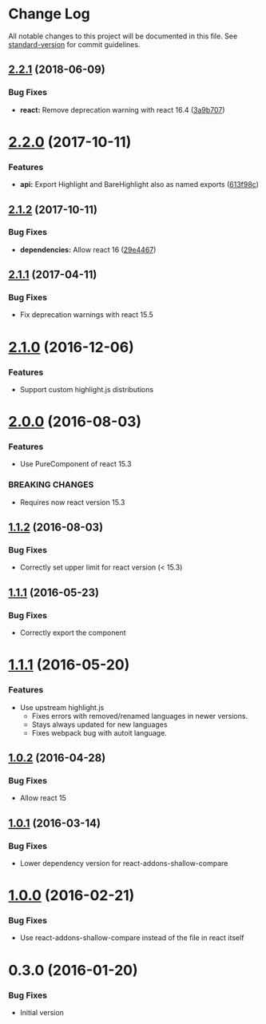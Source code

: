 # Change Log

All notable changes to this project will be documented in this file. See [standard-version](https://github.com/conventional-changelog/standard-version) for commit guidelines.

<a name="2.2.1"></a>
## [2.2.1](https://github.com/researchgate/react-fast-highlight/compare/v2.2.0...v2.2.1) (2018-06-09)


### Bug Fixes

* **react:** Remove deprecation warning with react 16.4 ([3a9b707](https://github.com/researchgate/react-fast-highlight/commit/3a9b707))



<a name="2.2.0"></a>
# [2.2.0](https://github.com/researchgate/react-fast-highlight/compare/v2.1.2...v2.2.0) (2017-10-11)


### Features

* **api:** Export Highlight and BareHighlight also as named exports ([613f98c](https://github.com/researchgate/react-fast-highlight/commit/613f98c))



<a name="2.1.2"></a>
## [2.1.2](https://github.com/researchgate/react-fast-highlight/compare/v2.1.1...v2.1.2) (2017-10-11)


### Bug Fixes

* **dependencies:** Allow react 16 ([29e4467](https://github.com/researchgate/react-fast-highlight/commit/29e4467))


<a name="2.1.1"></a>
## [2.1.1](https://github.com/researchgate/react-fast-highlight/compare/v2.1.0...v2.1.1) (2017-04-11)


### Bug Fixes

* Fix deprecation warnings with react 15.5


<a name="2.1.0"></a>
# [2.1.0](https://github.com/researchgate/react-fast-highlight/compare/v2.0.0...v2.1.0) (2016-12-06)


### Features

* Support custom highlight.js distributions

<a name="2.0.0"></a>
# [2.0.0](https://github.com/researchgate/react-fast-highlight/compare/v1.1.2...v2.0.0) (2016-08-03)


### Features

* Use PureComponent of react 15.3

### BREAKING CHANGES

* Requires now react version 15.3


<a name="1.1.2"></a>
## [1.1.2](https://github.com/researchgate/react-fast-highlight/compare/v1.1.1...v1.1.2) (2016-08-03)


### Bug Fixes

* Correctly set upper limit for react version (< 15.3)


<a name="1.1.1"></a>
## [1.1.1](https://github.com/researchgate/react-fast-highlight/compare/v1.1.0...v1.1.1) (2016-05-23)


### Bug Fixes

* Correctly export the component


<a name="1.1.0"></a>
# [1.1.1](https://github.com/researchgate/react-fast-highlight/compare/v1.0.2...v1.1.0) (2016-05-20)


### Features

* Use upstream highlight.js
   * Fixes errors with removed/renamed languages in newer versions.
   * Stays always updated for new languages
   * Fixes webpack bug with autoit language.


<a name="1.0.2"></a>
## [1.0.2](https://github.com/researchgate/react-fast-highlight/compare/v1.0.1...v1.0.2) (2016-04-28)


### Bug Fixes

* Allow react 15


<a name="1.0.1"></a>
## [1.0.1](https://github.com/researchgate/react-fast-highlight/compare/v1.0.0...v1.0.1) (2016-03-14)


### Bug Fixes

* Lower dependency version for react-addons-shallow-compare


<a name="1.0.0"></a>
# [1.0.0](https://github.com/researchgate/react-fast-highlight/compare/v0.3.0...v1.0.0) (2016-02-21)


### Bug Fixes

* Use react-addons-shallow-compare instead of the file in react itself


<a name="0.3.0"></a>
# 0.3.0 (2016-01-20)


### Bug Fixes

* Initial version
